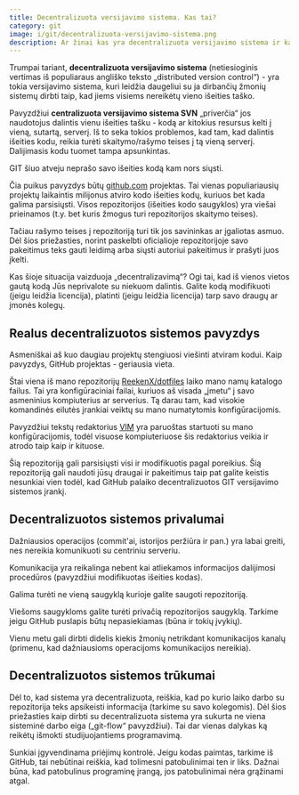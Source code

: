 ```yaml
---
title: Decentralizuota versijavimo sistema. Kas tai?
category: git
image: i/git/decentralizuota-versijavimo-sistema.png
description: Ar žinai kas yra decentralizuota versijavimo sistema ir ką tai reiškia? Skaityk.
---
```


Trumpai tariant, **decentralizuota versijavimo sistema** (netiesioginis vertimas iš populiaraus angliško teksto „distributed version control“) - yra tokia versijavimo sistema, kuri leidžia daugeliui su ja dirbančių žmonių sistemų dirbti taip, kad jiems visiems nereikėtų vieno išeities taško.

Pavyzdžiui **centralizuota versijavimo sistema SVN** „priverčia“ jos naudotojus dalintis vienu išeities tašku - kodą ar kitokius resursus kelti į vieną, sutartą, serverį. Iš to seka tokios problemos, kad tam, kad dalintis išeities kodu, reikia turėti skaitymo/rašymo teises į tą vieną serverį. Dalijimasis kodu tuomet tampa apsunkintas.

GIT šiuo atveju neprašo savo išeities kodą kam nors siųsti.

Čia puikus pavyzdys būtų <a href="https://github.com">github.com</a> projektas. Tai vienas populiariausių projektų laikaintis milijonus atviro kodo išeities kodų, kuriuos bet kada galima parsisiųsti. Visos repozitorijos (išeities kodo saugyklos) yra viešai prieinamos (t.y. bet kuris žmogus turi repozitorijos skaitymo teises).

Tačiau rašymo teises į repozitoriją turi tik jos savininkas ar įgaliotas asmuo. Dėl šios priežasties, norint paskelbti oficialioje repozitorijoje savo pakeitimus teks gauti leidimą arba siųsti autoriui pakeitimus ir prašyti juos įkelti.

Kas šioje situacija vaizduoja „decentralizavimą“? Ogi tai, kad iš vienos vietos gautą kodą Jūs neprivalote su niekuom dalintis. Galite kodą modifikuoti (jeigu leidžia licencija), platinti (jeigu leidžia licencija) tarp savo draugų ar įmonės kolegų.

## Realus decentralizuotos sistemos pavyzdys

Asmeniškai aš kuo daugiau projektų stengiuosi viešinti atviram kodui. Kaip pavyzdys, GitHub projektas - geriausia vieta.

Štai viena iš mano repozitorijų <a href="https://github.com/reekenx/dotfiles">ReekenX/dotfiles</a> laiko mano namų katalogo failus. Tai yra konfigūraciniai failai, kuriuos aš visada „įmetu“ į savo asmeninius kompiuterius ar serverius. Tą darau tam, kad visokie komandinės eilutės įrankiai veiktų su mano numatytomis konfigūracijomis.

Pavyzdžiui tekstų redaktorius <a href="http://www.vim.org/">VIM</a> yra paruoštas startuoti su mano konfigūracijomis, todėl visuose kompiuteriuose šis redaktorius veikia ir atrodo taip kaip ir kituose.

Šią repozitoriją gali parsisiųsti visi ir modifikuotis pagal poreikius. Šią repozitoriją gali naudoti jūsų draugai ir pakeitimus taip pat galite keistis nesunkiai vien todėl, kad GitHub palaiko decentralizuotos GIT versijavimo sistemos įrankį.

## Decentralizuotos sistemos privalumai

Dažniausios operacijos (commit'ai, istorijos peržiūra ir pan.) yra labai greiti, nes nereikia komunikuoti su centriniu serveriu.

Komunikacija yra reikalinga nebent kai atliekamos informacijos dalijimosi procedūros (pavyzdžiui modifikuotas išeities kodas).

Galima turėti ne vieną saugyklą kurioje galite saugoti repozitoriją.

Viešoms saugykloms galite turėti privačią repozitorijos saugyklą. Tarkime jeigu GitHub puslapis būtų nepasiekiamas (būna ir tokių įvykių).

Vienu metu gali dirbti didelis kiekis žmonių netrikdant komunikacijos kanalų (primenu, kad dažniausioms operacijoms komunikacijos nereikia).

## Decentralizuotos sistemos trūkumai

Dėl to, kad sistema yra decentralizuota, reiškia, kad po kurio laiko darbo su repozitorija teks apsikeisti informacija (tarkime su savo kolegomis). Dėl šios priežasties kaip dirbti su decentralizuota sistema yra sukurta ne viena sisteminė darbo eiga („git-flow“ pavyzdžiui). Tai dar vienas dalykas ką reikėtų išmokti studijuojantiems programavimą.

Sunkiai įgyvendinama priėjimų kontrolė. Jeigu kodas paimtas, tarkime iš GitHub, tai nebūtinai reiškia, kad tolimesni patobulinimai ten ir liks. Dažnai būna, kad patobulinus programinę įrangą, jos patobulinimai nėra grąžinami atgal.
